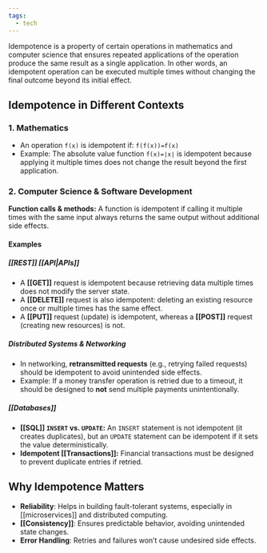 ```yaml
---
tags:
  - tech
---
```

Idempotence is a property of certain operations in mathematics and computer science that ensures repeated applications of the operation produce the same result as a single application.
In other words, an idempotent operation can be executed multiple times without changing the final outcome beyond its initial effect.

## Idempotence in Different Contexts

### 1. Mathematics
- An operation `f(x)` is idempotent if: `f(f(x))=f(x)`
- Example: The absolute value function `f(x)=∣x∣` is idempotent because applying it multiple times does not change the result beyond the first application.
### 2. Computer Science & Software Development
**Function calls & methods:** A function is idempotent if calling it multiple times with the same input always returns the same output without additional side effects.
#### Examples
##### [[REST]] [[API|APIs]]
- A **[[GET]]** request is idempotent because retrieving data multiple times does not modify the server state.
- A **[[DELETE]]** request is also idempotent: deleting an existing resource once or multiple times has the same effect.
- A **[[PUT]]** request (update) is idempotent, whereas a **[[POST]]** request (creating new resources) is not.
##### Distributed Systems & Networking
- In networking, **retransmitted requests** (e.g., retrying failed requests) should be idempotent to avoid unintended side effects.
- Example: If a money transfer operation is retried due to a timeout, it should be designed to **not** send multiple payments unintentionally.
##### [[Databases]]
- **[[SQL]] `INSERT` vs. `UPDATE`:** An `INSERT` statement is not idempotent (it creates duplicates), but an `UPDATE` statement can be idempotent if it sets the value deterministically.
- **Idempotent [[Transactions]]:** Financial transactions must be designed to prevent duplicate entries if retried.

## Why Idempotence Matters
- **Reliability**: Helps in building fault-tolerant systems, especially in [[microservices]] and distributed computing.
- **[[Consistency]]**: Ensures predictable behavior, avoiding unintended state changes.
- **Error Handling**: Retries and failures won’t cause undesired side effects.
